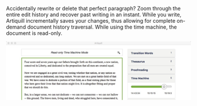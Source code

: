 Accidentally rewrite or delete that perfect paragraph? Zoom through the entire edit history and recover past writing in an instant. While you write, Artiquill incrementally saves your changes, thus allowing for complete on-demand document history traversal. While using the time machine, the document is read-only.

![](/assets/time-machine.jpeg)

